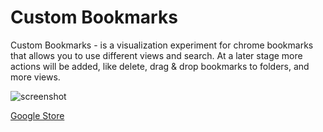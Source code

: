# Custom Bookmarks
Custom Bookmarks - is a visualization experiment for chrome bookmarks that allows you to use different views and search. At a later stage more actions will be added, like delete, drag & drop bookmarks to folders, and more views.

![screenshot](https://lh3.googleusercontent.com/A2pJrIHIIqpyKLW5uT888A75OFZcYWaooTLihqDYD3R5NiPFCE2bHzxG_SBaB_Kd_kpK33eSOw=s1280-h800-e365-rw)

[Google Store](https://chrome.google.com/webstore/detail/custom-bookmarks/bkhmiabadbepbmipplmhadmhpobofmgj)
